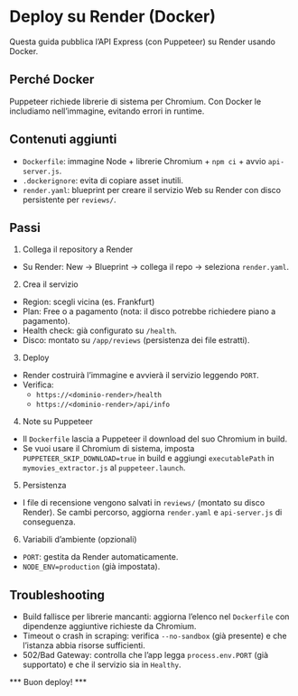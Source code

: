 # Deploy su Render (Docker)

Questa guida pubblica l’API Express (con Puppeteer) su Render usando Docker.

## Perché Docker
Puppeteer richiede librerie di sistema per Chromium. Con Docker le includiamo nell’immagine, evitando errori in runtime.

## Contenuti aggiunti
- `Dockerfile`: immagine Node + librerie Chromium + `npm ci` + avvio `api-server.js`.
- `.dockerignore`: evita di copiare asset inutili.
- `render.yaml`: blueprint per creare il servizio Web su Render con disco persistente per `reviews/`.

## Passi
1) Collega il repository a Render
- Su Render: New → Blueprint → collega il repo → seleziona `render.yaml`.

2) Crea il servizio
- Region: scegli vicina (es. Frankfurt)
- Plan: Free o a pagamento (nota: il disco potrebbe richiedere piano a pagamento).
- Health check: già configurato su `/health`.
- Disco: montato su `/app/reviews` (persistenza dei file estratti).

3) Deploy
- Render costruirà l’immagine e avvierà il servizio leggendo `PORT`.
- Verifica:
  - `https://<dominio-render>/health`
  - `https://<dominio-render>/api/info`

4) Note su Puppeteer
- Il `Dockerfile` lascia a Puppeteer il download del suo Chromium in build.
- Se vuoi usare il Chromium di sistema, imposta `PUPPETEER_SKIP_DOWNLOAD=true` in build e aggiungi `executablePath` in `mymovies_extractor.js` al `puppeteer.launch`.

5) Persistenza
- I file di recensione vengono salvati in `reviews/` (montato su disco Render). Se cambi percorso, aggiorna `render.yaml` e `api-server.js` di conseguenza.

6) Variabili d’ambiente (opzionali)
- `PORT`: gestita da Render automaticamente.
- `NODE_ENV=production` (già impostata).

## Troubleshooting
- Build fallisce per librerie mancanti: aggiorna l’elenco nel `Dockerfile` con dipendenze aggiuntive richieste da Chromium.
- Timeout o crash in scraping: verifica `--no-sandbox` (già presente) e che l’istanza abbia risorse sufficienti.
- 502/Bad Gateway: controlla che l’app legga `process.env.PORT` (già supportato) e che il servizio sia in `Healthy`.

*** Buon deploy! ***

